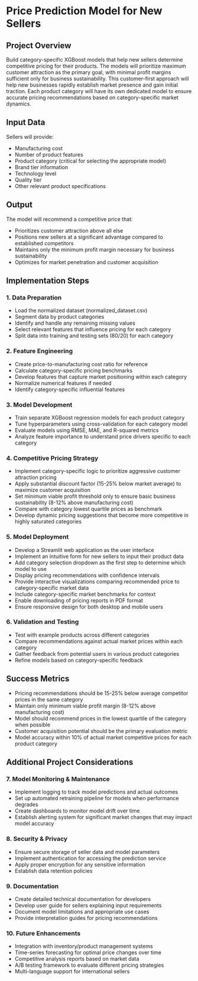 # Price Prediction Model for New Sellers

## Project Overview
Build category-specific XGBoost models that help new sellers determine competitive pricing for their products. The models will prioritize maximum customer attraction as the primary goal, with minimal profit margins sufficient only for business sustainability. This customer-first approach will help new businesses rapidly establish market presence and gain initial traction. Each product category will have its own dedicated model to ensure accurate pricing recommendations based on category-specific market dynamics.

## Input Data
Sellers will provide:
- Manufacturing cost
- Number of product features
- Product category (critical for selecting the appropriate model)
- Brand tier information
- Technology level
- Quality tier
- Other relevant product specifications

## Output
The model will recommend a competitive price that:
- Prioritizes customer attraction above all else
- Positions new sellers at a significant advantage compared to established competitors
- Maintains only the minimum profit margin necessary for business sustainability
- Optimizes for market penetration and customer acquisition

## Implementation Steps

### 1. Data Preparation
- Load the normalized dataset (normalized_dataset.csv)
- Segment data by product categories
- Identify and handle any remaining missing values
- Select relevant features that influence pricing for each category
- Split data into training and testing sets (80/20) for each category

### 2. Feature Engineering
- Create price-to-manufacturing cost ratio for reference
- Calculate category-specific pricing benchmarks
- Develop features that capture market positioning within each category
- Normalize numerical features if needed
- Identify category-specific influential features

### 3. Model Development
- Train separate XGBoost regression models for each product category
- Tune hyperparameters using cross-validation for each category model
- Evaluate models using RMSE, MAE, and R-squared metrics
- Analyze feature importance to understand price drivers specific to each category

### 4. Competitive Pricing Strategy
- Implement category-specific logic to prioritize aggressive customer attraction pricing
- Apply substantial discount factor (15-25% below market average) to maximize customer acquisition
- Set minimum viable profit threshold only to ensure basic business sustainability (8-12% above manufacturing cost)
- Compare with category lowest quartile prices as benchmark
- Develop dynamic pricing suggestions that become more competitive in highly saturated categories

### 5. Model Deployment
- Develop a Streamlit web application as the user interface
- Implement an intuitive form for new sellers to input their product data
- Add category selection dropdown as the first step to determine which model to use
- Display pricing recommendations with confidence intervals
- Provide interactive visualizations comparing recommended price to category-specific market data
- Include category-specific market benchmarks for context
- Enable downloading of pricing reports in PDF format
- Ensure responsive design for both desktop and mobile users

### 6. Validation and Testing
- Test with example products across different categories
- Compare recommendations against actual market prices within each category
- Gather feedback from potential users in various product categories
- Refine models based on category-specific feedback

## Success Metrics
- Pricing recommendations should be 15-25% below average competitor prices in the same category
- Maintain only minimum viable profit margin (8-12% above manufacturing cost)
- Model should recommend prices in the lowest quartile of the category when possible
- Customer acquisition potential should be the primary evaluation metric
- Model accuracy within 10% of actual market competitive prices for each product category

## Additional Project Considerations

### 7. Model Monitoring & Maintenance
- Implement logging to track model predictions and actual outcomes
- Set up automated retraining pipeline for models when performance degrades
- Create dashboards to monitor model drift over time
- Establish alerting system for significant market changes that may impact model accuracy

### 8. Security & Privacy
- Ensure secure storage of seller data and model parameters
- Implement authentication for accessing the prediction service
- Apply proper encryption for any sensitive information
- Establish data retention policies

### 9. Documentation
- Create detailed technical documentation for developers
- Develop user guide for sellers explaining input requirements
- Document model limitations and appropriate use cases
- Provide interpretation guides for pricing recommendations

### 10. Future Enhancements
- Integration with inventory/product management systems
- Time-series forecasting for optimal price changes over time
- Competitive analysis reports based on market data
- A/B testing framework to evaluate different pricing strategies
- Multi-language support for international sellers 